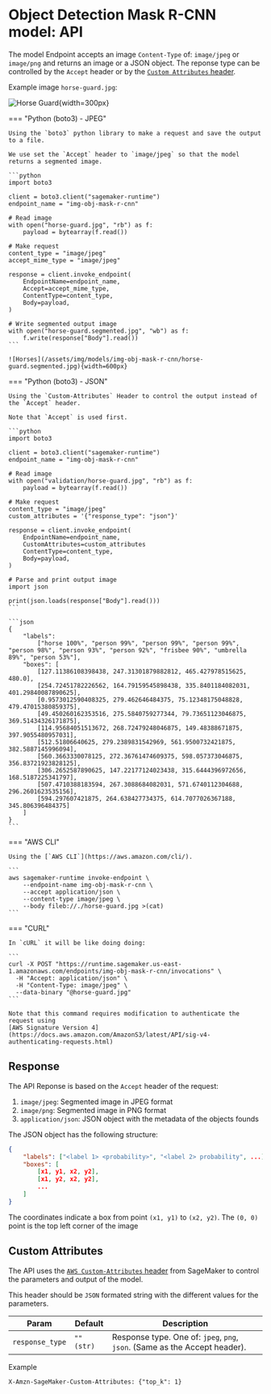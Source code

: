 # Object Detection Mask R-CNN model: API

The model Endpoint accepts an image `Content-Type` of: `image/jpeg` or `image/png`
and returns an image or a JSON object. The reponse type can be controlled by the `Accept` header or by the [`Custom Attributes` header](https://docs.aws.amazon.com/sagemaker/latest/APIReference/API_runtime_InvokeEndpoint.html#API_runtime_InvokeEndpoint_RequestSyntax).

Example image `horse-guard.jpg`:

![Horse Guard](/assets/img/models/img-obj-mask-r-cnn/horse-guard.jpg){width=300px}

=== "Python (boto3) - JPEG"

    Using the `boto3` python library to make a request and save the output to a file.

    We use set the `Accept` header to `image/jpeg` so that the model returns a segmented image.

    ```python
    import boto3

    client = boto3.client("sagemaker-runtime")
    endpoint_name = "img-obj-mask-r-cnn"

    # Read image
    with open("horse-guard.jpg", "rb") as f:
        payload = bytearray(f.read())

    # Make request
    content_type = "image/jpeg"
    accept_mime_type = "image/jpeg"

    response = client.invoke_endpoint(
        EndpointName=endpoint_name,
        Accept=accept_mime_type,
        ContentType=content_type,
        Body=payload,
    )

    # Write segmented output image
    with open("horse-guard.segmented.jpg", "wb") as f:
        f.write(response["Body"].read())
    ```

    ![Horses](/assets/img/models/img-obj-mask-r-cnn/horse-guard.segmented.jpg){width=600px}

=== "Python (boto3) - JSON"

    Using the `Custom-Attributes` Header to control the output instead of the `Accept` header.

    Note that `Accept` is used first.

    ```python
    import boto3

    client = boto3.client("sagemaker-runtime")
    endpoint_name = "img-obj-mask-r-cnn"

    # Read image
    with open("validation/horse-guard.jpg", "rb") as f:
        payload = bytearray(f.read())

    # Make request
    content_type = "image/jpeg"
    custom_attributes = '{"response_type": "json"}'

    response = client.invoke_endpoint(
        EndpointName=endpoint_name,
        CustomAttributes=custom_attributes
        ContentType=content_type,
        Body=payload,
    )

    # Parse and print output image
    import json

    print(json.loads(response["Body"].read()))
    ```

    ```json
    {
        "labels":
            ["horse 100%", "person 99%", "person 99%", "person 99%", "person 98%", "person 93%", "person 92%", "frisbee 90%", "umbrella 89%", "person 53%"],
        "boxes": [
            [127.11386108398438, 247.31301879882812, 465.427978515625, 480.0],
            [254.72451782226562, 164.79159545898438, 335.8401184082031, 401.29840087890625],
            [0.9573012590408325, 279.462646484375, 75.12348175048828, 479.47015380859375],
            [49.450260162353516, 275.5840759277344, 79.73651123046875, 369.51434326171875],
            [114.95684051513672, 268.72479248046875, 149.48388671875, 397.9055480957031],
            [512.51806640625, 279.2389831542969, 561.9500732421875, 382.5887145996094],
            [560.3663330078125, 272.36761474609375, 598.057373046875, 356.83721923828125],
            [306.2652587890625, 147.22177124023438, 315.6444396972656, 168.5187225341797],
            [507.4710388183594, 267.3088684082031, 571.6740112304688, 296.2601623535156],
            [594.297607421875, 264.638427734375, 614.7077026367188, 345.806396484375]
        ]
    }
    ```

=== "AWS CLI"

    Using the [`AWS CLI`](https://aws.amazon.com/cli/).

    ```
    aws sagemaker-runtime invoke-endpoint \
        --endpoint-name img-obj-mask-r-cnn \
        --accept application/json \
        --content-type image/jpeg \
        --body fileb://./horse-guard.jpg >(cat)
    ```

=== "CURL"

    In `cURL` it will be like doing doing:

    ```
    curl -X POST "https://runtime.sagemaker.us-east-1.amazonaws.com/endpoints/img-obj-mask-r-cnn/invocations" \
      -H "Accept: application/json" \
      -H "Content-Type: image/jpeg" \
      --data-binary "@horse-guard.jpg"
    ```

    Note that this command requires modification to authenticate the request using
    [AWS Signature Version 4](https://docs.aws.amazon.com/AmazonS3/latest/API/sig-v4-authenticating-requests.html)


## Response

The API Reponse is based on the `Accept` header of the request:

1. `image/jpeg`: Segmented image in JPEG format
1. `image/png`: Segmented image in PNG format
1. `application/json`: JSON object with the metadata of the objects founds

The JSON object has the following structure:

```json
{
    "labels": ["<label 1> <probability>", "<label 2> probability", ...],
    "boxes": [
        [x1, y1, x2, y2],
        [x1, y2, x2, y2],
        ...
    ]
}
```

The coordinates indicate a box from point `(x1, y1)` to `(x2, y2)`.
The `(0, 0)` point is the top left corner of the image

## Custom Attributes

The API uses the
[`AWS Custom-Attributes` header](https://docs.aws.amazon.com/sagemaker/latest/APIReference/API_runtime_InvokeEndpoint.html)
from SageMaker to control the parameters and output of the model.

This header should be `JSON` formated string with the different values for the parameters.

| Param | Default | Description |
|---|---|---|
| `response_type` | `""` `(str)` | Response type. One of: `jpeg`, `png`, `json`. (Same as the Accept header). |

Example

```
X-Amzn-SageMaker-Custom-Attributes: {"top_k": 1}
```
